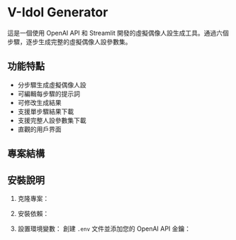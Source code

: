 # V-Idol Generator

這是一個使用 OpenAI API 和 Streamlit 開發的虛擬偶像人設生成工具。通過六個步驟，逐步生成完整的虛擬偶像人設參數集。

## 功能特點

- 分步驟生成虛擬偶像人設
- 可編輯每步驟的提示詞
- 可修改生成結果
- 支援單步驟結果下載
- 支援完整人設參數集下載
- 直觀的用戶界面

## 專案結構 

## 安裝說明

1. 克隆專案： 

2. 安裝依賴： 

3. 設置環境變數：
創建 `.env` 文件並添加您的 OpenAI API 金鑰：